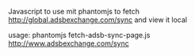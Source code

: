 Javascript to use mit phantomjs to fetch http://global.adsbexchange.com/sync and view it local

usage: phantomjs fetch-adsb-sync-page.js http://www.adsbexchange.com/sync
